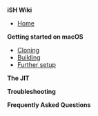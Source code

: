 **iSH Wiki**
* [Home](https://github.com/tbodt/ish/wiki)

**Getting started on macOS**
* [Cloning](https://github.com/tbodt/ish/wiki)
* [Building](https://github.com/tbodt/ish/wiki)
* [Further setup](https://github.com/tbodt/ish/wiki)

**The JIT**

**Troubleshooting**

**Frequently Asked Questions**
